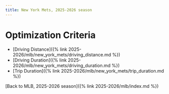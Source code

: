 ```yaml
---
title: New York Mets, 2025-2026 season
---
```


# Optimization Criteria
- [Driving Distance]({% link 2025-2026/mlb/new_york_mets/driving_distance.md %})
- [Driving Duration]({% link 2025-2026/mlb/new_york_mets/driving_duration.md %})
- [Trip Duration]({% link 2025-2026/mlb/new_york_mets/trip_duration.md %})

[Back to MLB, 2025-2026 season]({% link 2025-2026/mlb/index.md %})

